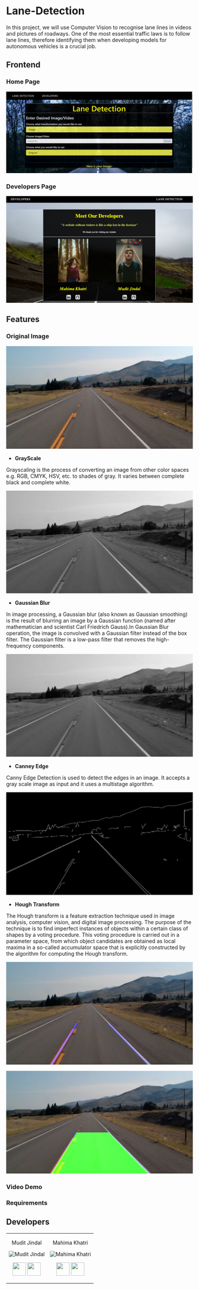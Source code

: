 # Lane-Detection

In this project, we will use Computer Vision to recognise lane lines in videos and pictures of roadways. One of the most essential traffic laws is to follow lane lines, therefore identifying them when developing models for autonomous vehicles is a crucial job. 

## Frontend

### Home Page
![alt text](https://github.com/MahimaKhatri/Lane-Detection/blob/master/Images/home.PNG)

### Developers Page
![alt text](https://github.com/MahimaKhatri/Lane-Detection/blob/master/Images/dev.png)

## Features

### Original Image
![alt text](https://github.com/MahimaKhatri/Lane-Detection/blob/master/Images/test_image.jpg)

+ **GrayScale**

Grayscaling is the process of converting an image from other color spaces e.g. RGB, CMYK, HSV, etc. to shades of gray. It varies between complete black and complete white.

![alt text](https://github.com/MahimaKhatri/Lane-Detection/blob/master/Images/test_imagegray.jpg)

+ **Gaussian Blur**

In image processing, a Gaussian blur (also known as Gaussian smoothing) is the result of blurring an image by a Gaussian function (named after mathematician and scientist Carl Friedrich Gauss).In Gaussian Blur operation, the image is convolved with a Gaussian filter instead of the box filter. The Gaussian filter is a low-pass filter that removes the high-frequency components.

![alt text](https://github.com/MahimaKhatri/Lane-Detection/blob/master/Images/test_imagegauss.jpg)

+ **Canney Edge**

Canny Edge Detection is used to detect the edges in an image. It accepts a gray scale image as input and it uses a multistage algorithm.

![alt text](https://github.com/MahimaKhatri/Lane-Detection/blob/master/Images/test_imagecanny.jpg)

+ **Hough Transform**

The Hough transform is a feature extraction technique used in image analysis, computer vision, and digital image processing. The purpose of the technique is to find imperfect instances of objects within a certain class of shapes by a voting procedure. This voting procedure is carried out in a parameter space, from which object candidates are obtained as local maxima in a so-called accumulator space that is explicitly constructed by the algorithm for computing the Hough transform.

![alt text](https://github.com/MahimaKhatri/Lane-Detection/blob/master/Images/test_imagehough.jpg)

![alt text](https://github.com/MahimaKhatri/Lane-Detection/blob/master/Images/test_imagehough_path.jpg)

### Video Demo


### Requirements


## Developers

<table>
<tr align="center">


<td>

Mudit Jindal 

<p align="center">
<img src = "https://avatars.githubusercontent.com/u/60563356?s=400&u=09a4f1f24803e0bd5cdc674e0fa021ca791fe126&v=4"  height="120"
alt="Mudit Jindal">
</p>
<p align="center">
<a href = "https://github.com/mudit14224" target="_blank"><img src = "http://www.iconninja.com/files/241/825/211/round-collaboration-social-github-code-circle-network-icon.svg" width="36" height = "36"/></a>
<a href = "https://www.linkedin.com/in/mudit-jindal-40521a18b/" target="_blank">
<img src = "http://www.iconninja.com/files/863/607/751/network-linkedin-social-connection-circular-circle-media-icon.svg" width="36" height="36"/>
</a>
</p>
</td>






<td>

Mahima Khatri

<p align="center">
<img src = "https://avatars.githubusercontent.com/u/77387745?v=4"  height="120"
alt="Mahima Khatri">
</p>
<p align="center">
<a href = "https://github.com/MahimaKhatri" target="_blank"><img src = "http://www.iconninja.com/files/241/825/211/round-collaboration-social-github-code-circle-network-icon.svg" width="36" height = "36"/></a>
<a href = "https://www.linkedin.com/in/mahima-khatri-434a3b193/" target="_blank">
<img src = "http://www.iconninja.com/files/863/607/751/network-linkedin-social-connection-circular-circle-media-icon.svg" width="36" height="36"/>
</a>
</p>
</td>
</tr>
</table>




